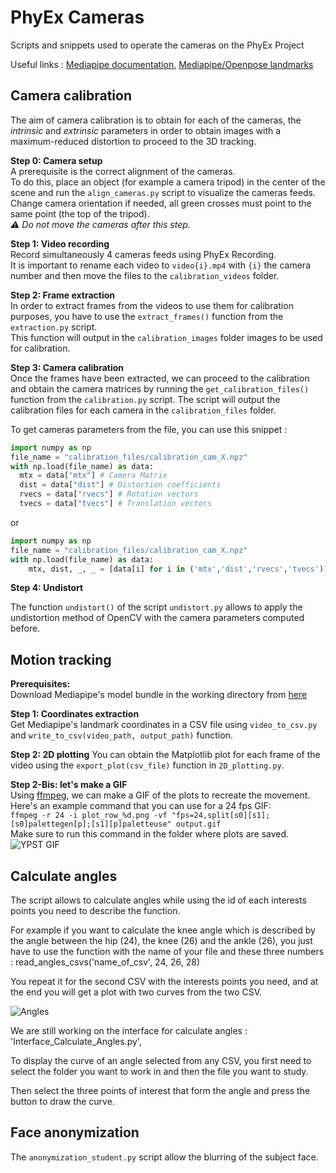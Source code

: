 # PhyEx Cameras
Scripts and snippets used to operate the cameras on the PhyEx Project

Useful links : [Mediapipe documentation](https://developers.google.com/mediapipe/api/solutions/python/mp), [Mediapipe/Openpose landmarks](landmarks.md)

## Camera calibration
The aim of camera calibration is to obtain for each of the cameras, the _intrinsic_ and _extrinsic_ parameters in order to obtain images with a maximum-reduced distortion to proceed to the 3D tracking.

**Step 0: Camera setup**  
A prerequisite is the correct alignment of the cameras.  
To do this, place an object (for example a camera tripod) in the center of the scene and run the `align_cameras.py` script to visualize the cameras feeds. Change camera orientation if needed, all green crosses must point to the same point (the top of the tripod).   
*⚠️ Do not move the cameras after this step.*

**Step 1: Video recording**   
Record simultaneously 4 cameras feeds using PhyEx Recording.  
It is important to rename each video to `video{i}.mp4` with `{i}` the camera number and then move the files to the `calibration_videos` folder.

**Step 2: Frame extraction**  
In order to extract frames from the videos to use them for calibration purposes, you have to use the `extract_frames()` function from the `extraction.py` script.  
This function will output in the `calibration_images` folder images to be used for calibration.

**Step 3: Camera calibration**  
Once the frames have been extracted, we can proceed to the calibration and obtain the camera matrices by running the `get_calibration_files()` function from the `calibration.py` script.
The script will output the calibration files for each camera in the `calibration_files` folder.   

To get cameras parameters from the file, you can use this snippet :
```py
import numpy as np
file_name = "calibration_files/calibration_cam_X.npz"
with np.load(file_name) as data:
  mtx = data["mtx"] # Camera Matrix
  dist = data["dist"] # Distortion coefficients
  rvecs = data["rvecs"] # Rotation vectors
  tvecs = data["tvecs"] # Translation vectors
```
or
```py
import numpy as np
file_name = "calibration_files/calibration_cam_X.npz"
with np.load(file_name) as data:
    mtx, dist, _, _ = [data[i] for i in ('mtx','dist','rvecs','tvecs')]
```

**Step 4: Undistort**

The function `undistort()` of the script `undistort.py` allows to apply the undistortion method of OpenCV with the camera parameters computed before.

## Motion tracking

**Prerequisites:**  
Download Mediapipe's model bundle in the working directory from [here](https://storage.googleapis.com/mediapipe-models/pose_landmarker/pose_landmarker_full/float16/latest/pose_landmarker_full.task)  

**Step 1: Coordinates extraction**  
Get Mediapipe's landmark coordinates in a CSV file using `video_to_csv.py` and `write_to_csv(video_path, output_path)` function.

**Step 2: 2D plotting**
You can obtain the Matplotlib plot for each frame of the video using the `export_plot(csv_file)` function in `2D_plotting.py`.

**Step 2-Bis: let's make a GIF**  
Using [ffmpeg](https://ffmpeg.org/), we can make a GIF of the plots to recreate the movement.  
Here's an example command that you can use for a 24 fps GIF:  
`ffmpeg -r 24 -i plot_row_%d.png -vf "fps=24,split[s0][s1];[s0]palettegen[p];[s1][p]paletteuse" output.gif`  
Make sure to run this command in the folder where plots are saved.
![YPST GIF](https://cdn.discordapp.com/attachments/907742958135148634/1112729038574862406/output.gif)

## Calculate angles

The script allows to calculate angles while using the id of each interests points you need to describe the function.

For example if you want to calculate the knee angle which is described by the angle between the hip (24), the knee (26) and the ankle (26), 
you just have to use the function with the name of your file and these three numbers : read_angles_csvs('name_of_csv', 24, 26, 28)

You repeat it for the second CSV with the interests points you need, and at the end you will get a plot with two curves from the two CSV.

![Angles](https://i.ibb.co/WpnWjcY/Angles.png)

We are still working on the interface for calculate angles : 'Interface_Calculate_Angles.py',

To display the curve of an angle selected from any CSV, you first need to select the folder you want to work in and then the file you want to study.

Then select the three points of interest that form the angle and press the button to draw the curve.

## Face anonymization

The `anonymization_student.py` script allow the blurring of the subject face.